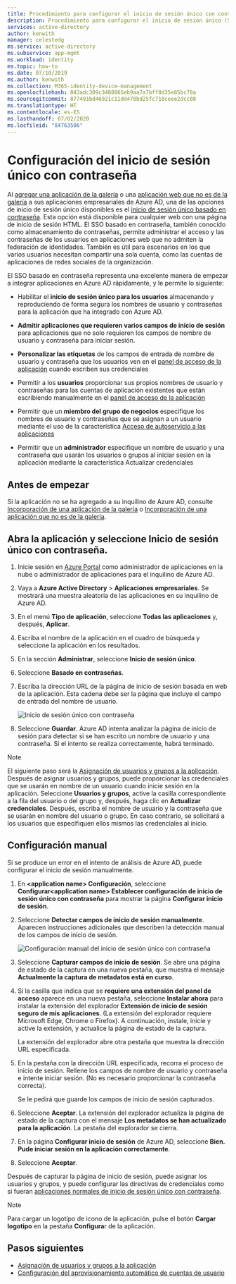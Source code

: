 ```yaml
---
title: Procedimiento para configurar el inicio de sesión único con contraseña para aplicaciones de Azure AD | Microsoft Docs
description: Procedimiento para configurar el inicio de sesión único (SSO) en aplicaciones empresariales que no están en la plataforma de identidad de Microsoft (Azure AD)
services: active-directory
author: kenwith
manager: celestedg
ms.service: active-directory
ms.subservice: app-mgmt
ms.workload: identity
ms.topic: how-to
ms.date: 07/10/2019
ms.author: kenwith
ms.collection: M365-identity-device-management
ms.openlocfilehash: 043adc309c3480865eb9aa7a7bff8d35e85bc78a
ms.sourcegitcommit: 877491bd46921c11dd478bd25fc718ceee2dcc08
ms.translationtype: HT
ms.contentlocale: es-ES
ms.lasthandoff: 07/02/2020
ms.locfileid: "84763506"
---
```

# <a name="configure-password-single-sign-on"></a>Configuración del inicio de sesión único con contraseña

Al [agregar una aplicación de la galería](add-gallery-app.md) o una [aplicación web que no es de la galería](add-non-gallery-app.md) a sus aplicaciones empresariales de Azure AD, una de las opciones de inicio de sesión único disponibles es el [inicio de sesión único basado en contraseña](what-is-single-sign-on.md#password-based-sso). Esta opción está disponible para cualquier web con una página de inicio de sesión HTML. El SSO basado en contraseña, también conocido como almacenamiento de contraseñas, permite administrar el acceso y las contraseñas de los usuarios en aplicaciones web que no admiten la federación de identidades. También es útil para escenarios en los que varios usuarios necesitan compartir una sola cuenta, como las cuentas de aplicaciones de redes sociales de la organización. 

El SSO basado en contraseña representa una excelente manera de empezar a integrar aplicaciones en Azure AD rápidamente, y le permite lo siguiente:

-   Habilitar el **inicio de sesión único para los usuarios** almacenando y reproduciendo de forma segura los nombres de usuario y contraseñas para la aplicación que ha integrado con Azure AD.

-   **Admitir aplicaciones que requieren varios campos de inicio de sesión** para aplicaciones que no solo requieren los campos de nombre de usuario y contraseña para iniciar sesión.

-   **Personalizar las etiquetas** de los campos de entrada de nombre de usuario y contraseña que los usuarios ven en el [panel de acceso de la aplicación](https://docs.microsoft.com/azure/active-directory/active-directory-saas-access-panel-introduction) cuando escriben sus credenciales

-   Permitir a los **usuarios** proporcionar sus propios nombres de usuario y contraseñas para las cuentas de aplicación existentes que están escribiendo manualmente en el [panel de acceso de la aplicación](https://docs.microsoft.com/azure/active-directory/active-directory-saas-access-panel-introduction)

-   Permitir que un **miembro del grupo de negocios** especifique los nombres de usuario y contraseñas que se asignan a un usuario mediante el uso de la característica [Acceso de autoservicio a las aplicaciones](https://docs.microsoft.com/azure/active-directory/active-directory-self-service-application-access)

-   Permitir que un **administrador** especifique un nombre de usuario y una contraseña que usarán los usuarios o grupos al iniciar sesión en la aplicación mediante la característica Actualizar credenciales 

## <a name="before-you-begin"></a>Antes de empezar

Si la aplicación no se ha agregado a su inquilino de Azure AD, consulte [Incorporación de una aplicación de la galería](add-gallery-app.md) o [Incorporación de una aplicación que no es de la galería](add-non-gallery-app.md).

## <a name="open-the-app-and-select-password-single-sign-on"></a>Abra la aplicación y seleccione Inicio de sesión único con contraseña.

1. Inicie sesión en [Azure Portal](https://portal.azure.com) como administrador de aplicaciones en la nube o administrador de aplicaciones para el inquilino de Azure AD.

2. Vaya a **Azure Active Directory** > **Aplicaciones empresariales**. Se mostrará una muestra aleatoria de las aplicaciones en su inquilino de Azure AD. 

3. En el menú **Tipo de aplicación**, seleccione **Todas las aplicaciones** y, después, **Aplicar**.

4. Escriba el nombre de la aplicación en el cuadro de búsqueda y seleccione la aplicación en los resultados.

5. En la sección **Administrar**, seleccione **Inicio de sesión único**. 

6. Seleccione **Basado en contraseñas**.

7. Escriba la dirección URL de la página de inicio de sesión basada en web de la aplicación. Esta cadena debe ser la página que incluye el campo de entrada del nombre de usuario.

   ![Inicio de sesión único con contraseña](./media/configure-single-sign-on-non-gallery-applications/password-based-sso.png)

8. Seleccione **Guardar**. Azure AD intenta analizar la página de inicio de sesión para detectar si se han escrito un nombre de usuario y una contraseña. Si el intento se realiza correctamente, habrá terminado. 
 
> [!NOTE]
> El siguiente paso será la [Asignación de usuarios y grupos a la aplicación](methods-for-assigning-users-and-groups.md). Después de asignar usuarios y grupos, puede proporcionar las credenciales que se usarán en nombre de un usuario cuando inicie sesión en la aplicación. Seleccione **Usuarios y grupos**, active la casilla correspondiente a la fila del usuario o del grupo y, después, haga clic en **Actualizar credenciales**. Después, escriba el nombre de usuario y la contraseña que se usarán en nombre del usuario o grupo. En caso contrario, se solicitará a los usuarios que especifiquen ellos mismos las credenciales al inicio.
 

## <a name="manual-configuration"></a>Configuración manual

Si se produce un error en el intento de análisis de Azure AD, puede configurar el inicio de sesión manualmente.

1. En **\<application name> Configuración**, seleccione  **Configurar\<application name> Establecer configuración de inicio de sesión único con contraseña** para mostrar la página **Configurar inicio de sesión**. 

2. Seleccione **Detectar campos de inicio de sesión manualmente**. Aparecen instrucciones adicionales que describen la detección manual de los campos de inicio de sesión.

   ![Configuración manual del inicio de sesión único con contraseña](./media/configure-password-single-sign-on/password-configure-sign-on.png)
3. Seleccione **Capturar campos de inicio de sesión**. Se abre una página de estado de la captura en una nueva pestaña, que muestra el mensaje **Actualmente la captura de metadatos está en curso**.

4. Si la casilla que indica que se **requiere una extensión del panel de acceso** aparece en una nueva pestaña, seleccione **Instalar ahora** para instalar la extensión del explorador **Extensión de inicio de sesión seguro de mis aplicaciones**. (La extensión del explorador requiere Microsoft Edge, Chrome o Firefox). A continuación, instale, inicie y active la extensión, y actualice la página de estado de la captura.

   La extensión del explorador abre otra pestaña que muestra la dirección URL especificada.
5. En la pestaña con la dirección URL especificada, recorra el proceso de inicio de sesión. Rellene los campos de nombre de usuario y contraseña e intente iniciar sesión. (No es necesario proporcionar la contraseña correcta).

   Se le pedirá que guarde los campos de inicio de sesión capturados.
6. Seleccione **Aceptar**. La extensión del explorador actualiza la página de estado de la captura con el mensaje **Los metadatos se han actualizado para la aplicación**. La pestaña del explorador se cierra.

7. En la página **Configurar inicio de sesión** de Azure AD, seleccione **Bien. Pude iniciar sesión en la aplicación correctamente**.

8. Seleccione **Aceptar**.

Después de capturar la página de inicio de sesión, puede asignar los usuarios y grupos, y puede configurar las directivas de credenciales como si fueran [aplicaciones normales de inicio de sesión único con contraseña](what-is-single-sign-on.md).

> [!NOTE]
> Para cargar un logotipo de icono de la aplicación, pulse el botón **Cargar logotipo** en la pestaña **Configura**r de la aplicación.

## <a name="next-steps"></a>Pasos siguientes

- [Asignación de usuarios y grupos a la aplicación](methods-for-assigning-users-and-groups.md)
- [Configuración del aprovisionamiento automático de cuentas de usuario](../app-provisioning/configure-automatic-user-provisioning-portal.md)
